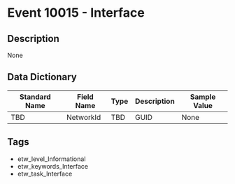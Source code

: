 # Event 10015 - Interface

## Description
None

## Data Dictionary
|Standard Name|Field Name|Type|Description|Sample Value|
|---|---|---|---|---|
|TBD|NetworkId|TBD|GUID|None|None|

## Tags
* etw_level_Informational
* etw_keywords_Interface
* etw_task_Interface